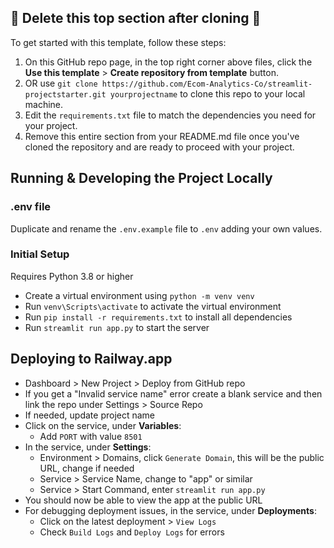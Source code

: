 ## 🚨 Delete this top section after cloning 🚨

To get started with this template, follow these steps:

1. On this GitHub repo page, in the top right corner above files, click the **Use this template** > **Create repository from template** button.
2. OR use `git clone https://github.com/Ecom-Analytics-Co/streamlit-projectstarter.git yourprojectname` to clone this repo to your local machine.
3. Edit the `requirements.txt` file to match the dependencies you need for your project.
4. Remove this entire section from your README.md file once you've cloned the repository and are ready to proceed with your project.

## Running & Developing the Project Locally

### .env file
Duplicate and rename the `.env.example` file to `.env` adding your own values.

### Initial Setup
Requires Python 3.8 or higher
- Create a virtual environment using `python -m venv venv`
- Run `venv\Scripts\activate` to activate the virtual environment
- Run `pip install -r requirements.txt` to install all dependencies
- Run `streamlit run app.py` to start the server

## Deploying to Railway.app
- Dashboard > New Project > Deploy from GitHub repo
- If you get a "Invalid service name" error create a blank service and then link the repo under Settings > Source Repo
- If needed, update project name
- Click on the service, under **Variables**:
    - Add `PORT` with value `8501`
- In the service, under **Settings**:
    - Environment > Domains, click `Generate Domain`, this will be the public URL, change if needed
    - Service > Service Name, change to "app" or similar
    - Service > Start Command, enter `streamlit run app.py`
- You should now be able to view the app at the public URL
- For debugging deployment issues, in the service, under **Deployments**:
    - Click on the latest deployment > `View Logs`
    - Check `Build Logs` and `Deploy Logs` for errors
